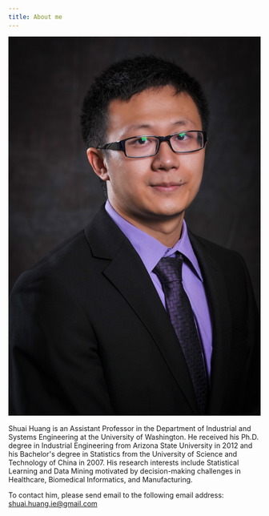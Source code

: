 ```yaml
---
title: About me
---
```


![portrait](./images/portrait.jpg)

Shuai Huang is an Assistant Professor in the Department of Industrial and Systems Engineering at the University of Washington. He received his Ph.D. degree in Industrial Engineering from Arizona State University in 2012 and his Bachelor's degree in Statistics from the University of Science and Technology of China in 2007. His research interests include Statistical Learning and Data Mining motivated by decision-making challenges in Healthcare, Biomedical Informatics, and Manufacturing.

To contact him, please send email to the following email address: [shuai.huang.ie@gmail.com](shuai.huang.ie@gmail.com)